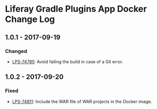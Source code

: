 # Liferay Gradle Plugins App Docker Change Log

## 1.0.1 - 2017-09-19

### Changed
- [LPS-74785]: Avoid failing the build in case of a Git error.

## 1.0.2 - 2017-09-20

### Fixed
- [LPS-74811]: Include the WAR file of WAR projects in the Docker image.

[LPS-74785]: https://issues.liferay.com/browse/LPS-74785
[LPS-74811]: https://issues.liferay.com/browse/LPS-74811